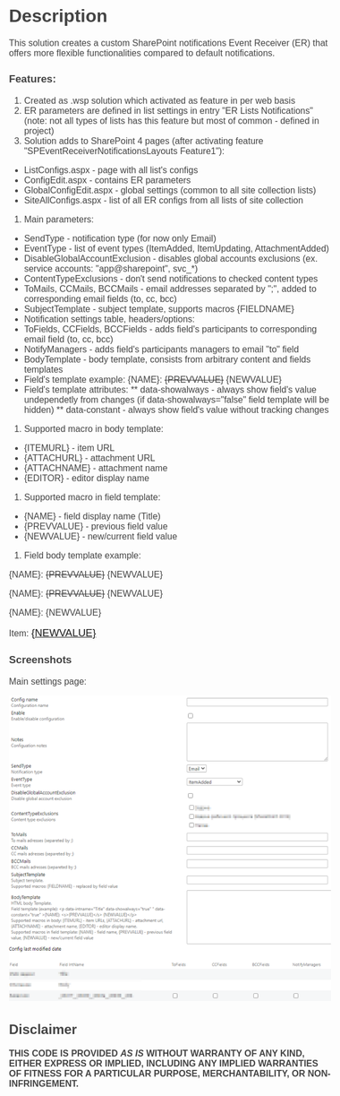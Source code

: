 ﻿# Description
This solution creates a custom SharePoint notifications Event Receiver (ER) that offers more flexible functionalities compared to default notifications.

### Features:
1. Created as .wsp solution which activated as feature in per web basis
1. ER parameters are defined in list settings in entry "ER Lists Notifications" (note: not all types of lists has this feature but most of common - defined in project)
1. Solution adds to SharePoint 4 pages (after activating feature "SPEventReceiverNotificationsLayouts Feature1"​):
  * ListConfigs.aspx - page with all list's configs
  * ConfigEdit.aspx - contains ER parameters
  * GlobalConfigEdit.aspx - global settings (common to all site collection lists)
  * SiteAllConfigs.aspx - list of all ER configs from all lists of site collection
1. Main parameters:
  * SendType - notification type (for now only Email)​
  * EventType - list of event types (ItemAdded, ItemUpdating, AttachmentAdded)
  * DisableGlobalAccountExclusion - disables global accounts exclusions (ex. service accounts: "app@sharepoint", svc_*)
  * ContentTypeExclusions - don't send notifications to checked content types
  * ToMails, CCMails​, BCCMails - email addresses separated by ";", added to corresponding email fields (to, cc, bcc)
  * SubjectTemplate​ - subject template, supports macros {FIELDNAME}
  * Notification settings table, headers/options: 
  * ToFields, ССFields​, BCCFields - adds field's participants to corresponding email field (to, cc, bcc)
  * NotifyManagers - adds field's participants managers to email "to" field
  * BodyTemplate - body template, consists from arbitrary content and fields templates
  * Field's template example: <span data-intname="Title" data-showalways="true" data-constant="true" >{NAME}: <s>{PREVVALUE}</s> {NEWVALUE}</span>
  * Field's template attributes:
	** data-showalways - always show field's value undependetly from changes (if data-showalways="false" field template will be hidden)
	** data-constant - always show field's value without tracking changes
1. Supported macro in body template:
  * {ITEMURL} - item URL
  * {ATTACHURL} - attachment URL
  * {ATTACHNAME} - attachment name
  * {EDITOR} - editor display name
1. Supported macro in field template:
  * {NAME} - field display name (Title)
  * {PREVVALUE} - previous field value
  * {NEWVALUE} - new/current field value
1. Field body template example:
<!DOCTYPE html>
<html>
	<style>
        body {
			font-size: 12pt;
			font-family: Segoe UI Light,sans-serif;
			color: #444444;
		}
		#itemurl {
			font-size: 14pt;
		}
	</style>
	<body>
		<p><span data-intname="Title" >{NAME}: <s>{PREVVALUE}</s> {NEWVALUE}</span></p>
		<p><span data-intname="AssignedTo" data-showalways="true" >{NAME}: <s>{PREVVALUE}</s> {NEWVALUE}</span></p>
		<p><span data-intname="EventDate" data-constant="true" >{NAME}: {NEWVALUE}</span></p>
		<p><span data-intname="Title" data-constant="true" >Item: <a id="itemurl" href="{ITEMURL}">{NEWVALUE}</a> </span></p>
	</body>
</html>

### Screenshots
Main settings page:

![ ERSettings_ex ](ERSettings_ex.png)

## Disclaimer
**THIS CODE IS PROVIDED _AS IS_ WITHOUT WARRANTY OF ANY KIND, EITHER EXPRESS OR IMPLIED, INCLUDING ANY IMPLIED WARRANTIES OF FITNESS FOR A PARTICULAR PURPOSE, MERCHANTABILITY, OR NON-INFRINGEMENT.**